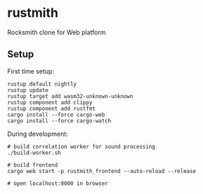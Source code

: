 # rustmith
Rocksmith clone for Web platform

## Setup

First time setup:

```shell
rustup default nightly
rustup update
rustup target add wasm32-unknown-unknown
rustup component add clippy
rustup component add rustfmt
cargo install --force cargo-web
cargo install --force cargo-watch
```

During development:

```shell
# build correlation worker for sound processing
./build-worker.sh

# build frontend
cargo web start -p rustmith_frontend --auto-reload --release

# open localhost:8000 in browser
```
